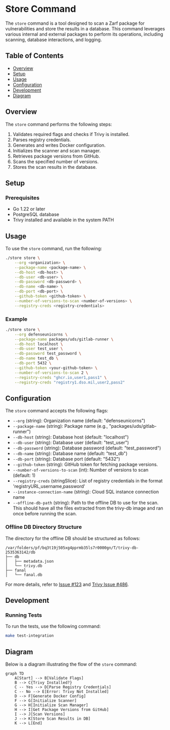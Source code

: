 # Store Command

The `store` command is a tool designed to scan a Zarf package for vulnerabilities and store the results in a database. This command leverages various internal and external packages to perform its operations, including scanning, database interactions, and logging.

## Table of Contents

- [Overview](#overview)
- [Setup](#setup)
- [Usage](#usage)
- [Configuration](#configuration)
- [Development](#development)
- [Diagram](#diagram)

## Overview

The `store` command performs the following steps:
1. Validates required flags and checks if Trivy is installed.
2. Parses registry credentials.
3. Generates and writes Docker configuration.
4. Initializes the scanner and scan manager.
5. Retrieves package versions from GitHub.
6. Scans the specified number of versions.
7. Stores the scan results in the database.

## Setup

### Prerequisites

- Go 1.22 or later
- PostgreSQL database
- Trivy installed and available in the system PATH

## Usage

To use the `store` command, run the following:

```sh
./store store \
    --org <organization> \
    --package-name <package-name> \
    --db-host <db-host> \
    --db-user <db-user> \
    --db-password <db-password> \
    --db-name <db-name> \
    --db-port <db-port> \
    --github-token <github-token> \
    --number-of-versions-to-scan <number-of-versions> \
    --registry-creds <registry-credentials>
```

### Example

```sh
./store store \
    --org defenseunicorns \
    --package-name packages/uds/gitlab-runner \
    --db-host localhost \
    --db-user test_user \
    --db-password test_password \
    --db-name test_db \
    --db-port 5432 \
    --github-token <your-github-token> \
    --number-of-versions-to-scan 2 \
    --registry-creds "ghcr.io,user1,pass1" \
    --registry-creds "registry1.dso.mil,user2,pass2"
```

## Configuration

The `store` command accepts the following flags:

- `--org` (string): Organization name (default: "defenseunicorns")
- `--package-name` (string): Package name (e.g., "packages/uds/gitlab-runner")
- `--db-host` (string): Database host (default: "localhost")
- `--db-user` (string): Database user (default: "test_user")
- `--db-password` (string): Database password (default: "test_password")
- `--db-name` (string): Database name (default: "test_db")
- `--db-port` (string): Database port (default: "5432")
- `--github-token` (string): GitHub token for fetching package versions.
- `--number-of-versions-to-scan` (int): Number of versions to scan (default: 1)
- `--registry-creds` (stringSlice): List of registry credentials in the format 'registryURL,username,password'
- `--instance-connection-name` (string): Cloud SQL instance connection name
- `--offline-db-path` (string): Path to the offline DB to use for the scan. This should have all the files extracted from the trivy-db image and ran once before running the scan.

### Offline DB Directory Structure

The directory for the offline DB should be structured as follows:

```plaintext
/var/folders/pf/bq3t19j505xg4pprmb35ls7r0000gn/T/trivy-db-2535363142/db
├── db
│   ├── metadata.json
│   └── trivy.db
├── fanal
│   └── fanal.db
```

For more details, refer to [Issue #123](https://github.com/defenseunicorns/uds-security-hub/issues/123) and [Trivy Issue #486](https://github.com/aquasecurity/trivy/issues/486).
## Development

### Running Tests

To run the tests, use the following command:

```sh
make test-integration
```

## Diagram

Below is a diagram illustrating the flow of the `store` command:

```mermaid
graph TD
    A[Start] --> B[Validate Flags]
    B --> C{Trivy Installed?}
    C -- Yes --> D[Parse Registry Credentials]
    C -- No --> E[Error: Trivy Not Installed]
    D --> F[Generate Docker Config]
    F --> G[Initialize Scanner]
    G --> H[Initialize Scan Manager]
    H --> I[Get Package Versions from GitHub]
    I --> J[Scan Versions]
    J --> K[Store Scan Results in DB]
    K --> L[End]
```